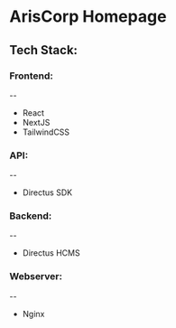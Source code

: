 # ArisCorp Homepage

## Tech Stack:

### Frontend:
--
- React
- NextJS
- TailwindCSS

### API:
--
- Directus SDK

### Backend:
--
- Directus HCMS

### Webserver:
--
- Nginx